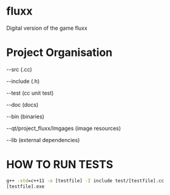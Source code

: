 fluxx
=====


Digital version of the game fluxx


Project Organisation
====================
--src 		(.cc) 


--include	(.h)


--test		(cc unit test)


--doc		(docs)


--bin		(binaries)


--qt/project_fluxx/Imgages		(image resources)


--lib		(external dependencies)

HOW TO RUN TESTS
================
```cmd
g++ -std=c++11 -o [testfile] -I include test/[testfile].cc
[testfile].exe
```
